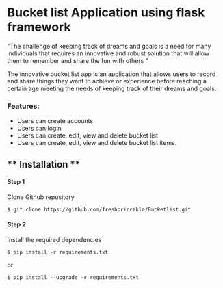 # Bucket list Application using flask framework

"The challenge of keeping track of dreams and goals is a need for many individuals that
requires an innovative and robust solution that will allow them to remember and share
the fun with others "

The innovative bucket list app is an application that allows users  to record and share
things they want to achieve or experience before reaching a certain age meeting the needs
of keeping track of their dreams and goals.

### Features:
* Users can create accounts
* Users can login
* Users can create. edit, view and delete bucket list
* Users can create, edit, view and delete bucket list items.

## ** Installation **

#### Step 1
Clone Github repository

```
$ git clone https://github.com/freshprincekla/Bucketlist.git

```

#### Step 2
Install the required dependencies

```
$ pip install -r requirements.txt

```
or

```
$ pip install --upgrade -r requirements.txt

```

